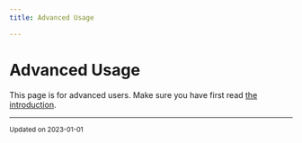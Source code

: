 ```yaml
---
title: Advanced Usage

---
```


# Advanced Usage



This page is for advanced users. Make sure you have first read [the introduction](/pages/intro.md#page-intro). 

-------------------------------

<sub>Updated on 2023-01-01</sub>
